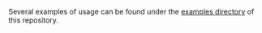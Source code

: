 Several examples of usage can be found under the [examples directory](https://github.com/giannisgkountras/web-dsl/tree/main/web_dsl/examples) of this repository.
